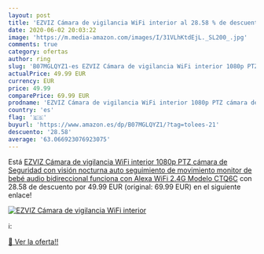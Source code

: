 ```yaml
---
layout: post
title: 'EZVIZ Cámara de vigilancia WiFi interior al 28.58 % de descuento'
date: 2020-06-02 20:03:22
image: 'https://m.media-amazon.com/images/I/31VLhKtdEjL._SL200_.jpg'
comments: true
category: ofertas
author: ring
slug: 'B07MGLQYZ1-es EZVIZ Cámara de vigilancia WiFi interior 1080p PTZ cámara de Seguridad con visión nocturna auto seguimiento de movimiento monitor de bebé  audio bidireccional funciona con Alexa WiFi 2.4G Modelo CTQ6C'
actualPrice: 49.99 EUR
currency: EUR
price: 49.99
comparePrice: 69.99 EUR
prodname: 'EZVIZ Cámara de vigilancia WiFi interior 1080p PTZ cámara de Seguridad con visión nocturna auto seguimiento de movimiento monitor de bebé  audio bidireccional funciona con Alexa WiFi 2.4G Modelo CTQ6C'
country: 'es'
flag: '🇪🇸'
buyurl: 'https://www.amazon.es/dp/B07MGLQYZ1/?tag=tolees-21'
descuento: '28.58'
average: '63.066923076923075'
---
```


Está [EZVIZ Cámara de vigilancia WiFi interior 1080p PTZ cámara de Seguridad con visión nocturna auto seguimiento de movimiento monitor de bebé  audio bidireccional funciona con Alexa WiFi 2.4G Modelo CTQ6C](https://www.amazon.es/dp/B07MGLQYZ1/?tag=tolees-21) con 28.58 de descuento por 49.99 EUR (original: 69.99 EUR) en el siguiente enlace!

[![EZVIZ Cámara de vigilancia WiFi interior](https://m.media-amazon.com/images/I/31VLhKtdEjL._SL200_.jpg)](https://www.amazon.es/dp/B07MGLQYZ1/?tag=tolees-21)

ℹ️:


[🛒 Ver la oferta!!](https://www.amazon.es/dp/B07MGLQYZ1/?tag=tolees-21)
